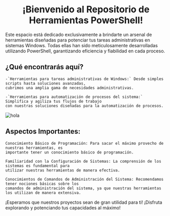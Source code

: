 
<h1 align="center"> ¡Bienvenido al Repositorio de Herramientas PowerShell! </h1>

Este espacio está dedicado exclusivamente a brindarte un arsenal de herramientas diseñadas para potenciar tus tareas administrativas en sistemas Windows. Todas ellas han sido meticulosamente desarrolladas utilizando PowerShell, garantizando eficiencia y fiabilidad en cada proceso.

## ¿Qué encontrarás aquí?
    
    -`Herramientas para tareas administrativas de Windows:` Desde simples scripts hasta soluciones avanzadas, 
    cubrimos una amplia gama de necesidades administrativas.

    -`Herramientas para automatización de procesos del sistema:` Simplifica y agiliza tus flujos de trabajo 
    con nuestras soluciones diseñadas para la automatización de procesos.

![hola](https://github.com/gordo1998/PWtools/assets/133088258/5831710c-6ca0-4551-8121-029f184eb046)

## Aspectos Importantes:

    Conocimiento Básico de Programación: Para sacar el máximo provecho de nuestras herramientas, es 
    importante tener un conocimiento básico de programación.

    Familiaridad con la Configuración de Sistemas: La comprensión de los sistemas es fundamental para 
    utilizar nuestras herramientas de manera efectiva.

    Conocimientos de Comandos de Administración del Sistema: Recomendamos tener nociones básicas sobre los 
    comandos de administración del sistema, ya que nuestras herramientas los utilizan de manera extensiva.

¡Esperamos que nuestros proyectos sean de gran utilidad para ti! ¡Disfruta explorando y potenciando tus capacidades al máximo!
